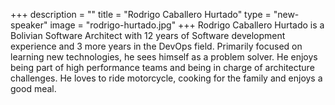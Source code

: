 +++
description = ""
title = "Rodrigo Caballero Hurtado"
type = "new-speaker"
image = "rodrigo-hurtado.jpg"
+++
Rodrigo Caballero Hurtado is a Bolivian Software Architect with 12 years of Software development experience and 3 more years in the DevOps field. Primarily focused on learning new technologies, he sees himself as a problem solver. He enjoys being part of high performance teams and being in charge of architecture challenges. He loves to ride motorcycle, cooking for the family and enjoys a good meal.